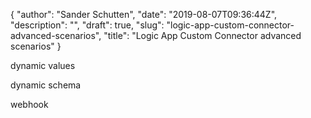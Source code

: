 {
  "author": "Sander Schutten",
  "date": "2019-08-07T09:36:44Z",
  "description": "",
  "draft": true,
  "slug": "logic-app-custom-connector-advanced-scenarios",
  "title": "Logic App Custom Connector advanced scenarios"
}


dynamic values

dynamic schema

webhook

